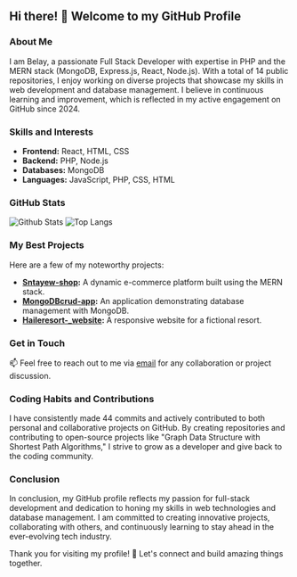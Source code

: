 ## Hi there! 👋 Welcome to my GitHub Profile

### About Me

I am Belay, a passionate Full Stack Developer with expertise in PHP and the MERN stack (MongoDB, Express.js, React, Node.js). With a total of 14 public repositories, I enjoy working on diverse projects that showcase my skills in web development and database management. I believe in continuous learning and improvement, which is reflected in my active engagement on GitHub since 2024.

### Skills and Interests

- **Frontend:** React, HTML, CSS
- **Backend:** PHP, Node.js
- **Databases:** MongoDB
- **Languages:** JavaScript, PHP, CSS, HTML

### GitHub Stats

![Github Stats](https://github-readme-stats.vercel.app/api?username=Belasoftengg)
![Top Langs](https://github-readme-stats.vercel.app/api/top-langs/?username=Belasoftengg)

### My Best Projects

Here are a few of my noteworthy projects:

- **[Sntayew-shop](https://github.com/Belasoftengg/Sntayew-shop):** A dynamic e-commerce platform built using the MERN stack.
- **[MongoDBcrud-app](https://github.com/Belasoftengg/MongoDBcrud-app):** An application demonstrating database management with MongoDB.
- **[Haileresort-_website](https://github.com/Belasoftengg/Haileresort-_website):** A responsive website for a fictional resort.

### Get in Touch

📫 Feel free to reach out to me via [email](mailto:belasofteng@mail.com) for any collaboration or project discussion.

### Coding Habits and Contributions

I have consistently made 44 commits and actively contributed to both personal and collaborative projects on GitHub. By creating repositories and contributing to open-source projects like "Graph Data Structure with Shortest Path Algorithms," I strive to grow as a developer and give back to the coding community.

### Conclusion

In conclusion, my GitHub profile reflects my passion for full-stack development and dedication to honing my skills in web technologies and database management. I am committed to creating innovative projects, collaborating with others, and continuously learning to stay ahead in the ever-evolving tech industry.

Thank you for visiting my profile! 🚀 Let's connect and build amazing things together.
